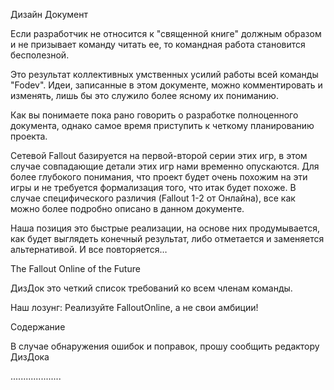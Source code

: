 Дизайн Документ

Если разработчик не относится к "священной книге" должным образом и не призывает команду читать ее, то командная работа становится бесполезной.

Это результат коллективных умственных усилий работы всей команды "Fodev". Идеи, записанные в этом документе, можно комментировать и изменять, лишь бы это служило более ясному их пониманию.

Как вы понимаете пока рано говорить о разработке полноценного документа, однако самое время приступить к четкому планированию проекта.

Сетевой Fallout базируется на первой-второй серии этих игр, в этом случае совпадающие детали этих игр нами временно опускаются. Для более глубокого понимания, что проект будет очень похожим на эти игры и не требуется формализация того, что итак будет похоже. В случае специфического различия (Fallout 1-2 от Онлайна), все как можно более подробно описано в данном документе.

Наша позиция это быстрые реализации, на основе них продумывается, как будет выглядеть конечный результат, либо отметается и заменяется альтернативой. И все повторяется…



The Fallout Online of the Future

ДизДок это четкий список требований ко всем членам команды.

Наш лозунг: Реализуйте FalloutOnline, а не свои амбиции!

Содержание

В случае обнаружения ошибок и поправок, прошу сообщить редактору ДизДока

....................
